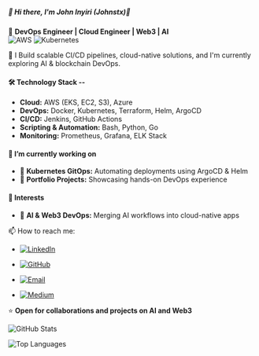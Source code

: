 ##### 👋 Hi there, I'm John Inyiri (Johnstx)👋

🚀 **DevOps Engineer | Cloud Engineer | Web3 | AI**  
![AWS](https://img.shields.io/badge/AWS-232F3E?style=for-the-badge&logo=amazon-aws)
![Kubernetes](https://img.shields.io/badge/Kubernetes-326CE5?style=for-the-badge&logo=kubernetes&logoColor=white)

🔧 I Build scalable CI/CD pipelines, cloud-native solutions, and I'm currently exploring AI & blockchain DevOps. 

#### 🛠 Technology Stack --
- **Cloud:** AWS (EKS, EC2, S3), Azure  
- **DevOps:** Docker, Kubernetes, Terraform, Helm, ArgoCD  
- **CI/CD:** Jenkins, GitHub Actions  
- **Scripting & Automation:** Bash, Python, Go  
- **Monitoring:** Prometheus, Grafana, ELK Stack

#### 🔭 I’m currently working on
- 🔹 **Kubernetes GitOps:** Automating deployments using ArgoCD & Helm  
- 🔹 **Portfolio Projects:** Showcasing hands-on DevOps experience

#### 🌱 Interests
- 🔹 **AI & Web3 DevOps:** Merging AI workflows into cloud-native apps
  
 
 📫 How to reach me:
- [![LinkedIn](https://img.shields.io/badge/LinkedIn-Connect-blue?style=flat&logo=linkedin)](https://www.linkedin.com/in/johnstx0110/)

- [![GitHub](https://img.shields.io/badge/GitHub-Follow-lightgrey?style=flat&logo=github)](https://github.com/Johnstx)
  
- [![Email](https://img.shields.io/badge/Email-Contact-red?style=flat&logo=gmail)](mailto:inyiri.io@gmail.com)

- [![Medium](https://img.shields.io/badge/Medium-Read-black?style=flat&logo=medium)](https://medium.com/@inyiri.io)



⭐ **Open for collaborations and projects on AI and Web3**
  
  
![GitHub Stats](https://github-readme-stats.vercel.app/api?username=Johnstx&show_icons=true&theme=grey)

![Top Languages](https://github-readme-stats.vercel.app/api/top-langs/?username=Johnstx&layout=compact&theme=grey)
